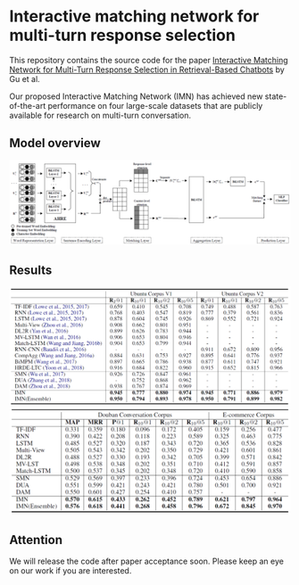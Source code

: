 # Interactive matching network for multi-turn response selection
This repository contains the source code for the paper [Interactive Matching Network for Multi-Turn Response Selection in Retrieval-Based Chatbots](https://arxiv.org/pdf/1901.01824.pdf) by Gu et al. <br>

Our proposed Interactive Matching Network (IMN) has achieved new state-of-the-art performance on four large-scale datasets that are publicly available for research on multi-turn conversation.

## Model overview
<img src="image/model.png">

## Results
<img src="image/UbuntuV1_V2.png">
<img src="image/Douban_Ecommerce.png">

## Attention
We will release the code after paper acceptance soon. Please keep an eye on our work if you are interested.
